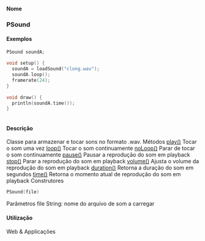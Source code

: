 
#### Nome
### PSound

#### Exemplos

```pde
PSound soundA; 
 
void setup() { 
  soundA = loadSound("clong.wav"); 
  soundA.loop(); 
  framerate(24); 
} 
 
void draw() { 
  println(soundA.time()); 
} 
 

```

#### Descrição
Classe para armazenar e tocar sons no formato .wav.
Métodos
[play()](PSound_play_)
Tocar o som uma vez
[loop()](PSound_loop_)
Tocar o som continuamente
[noLoop()](PSound_noLoop_)
Parar de tocar o som continuamente
[pause()](PSound_pause_)
Pausar a reprodução do som em playback
[stop()](PSound_stop_)
Parar a reprodução do som em playback
[volume()](PSound_volume_)
Ajusta o volume da reprodução do som em playback
[duration()](PSound_duration_)
Retorna a duração do som em segundos
[time()](PSound_time_)
Retorna o momento atual de reprodução do som em playback
Construtores
```pde
PSound(file)

```
Parâmetros
file
String: nome do arquivo de som a carregar

#### Utilização

	
Web & Applicações
